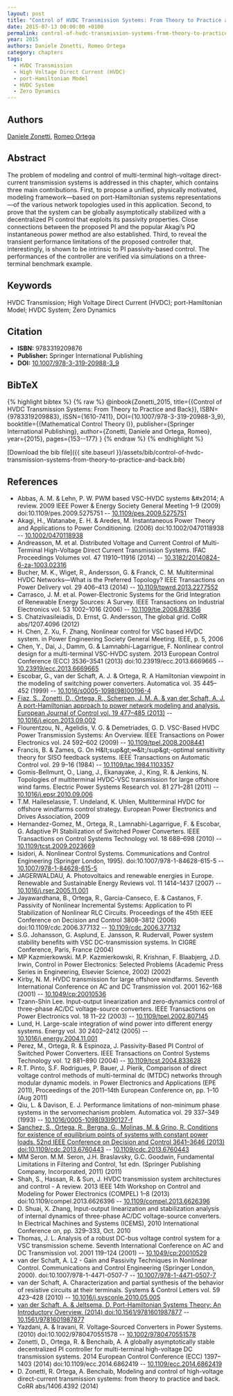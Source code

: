 ```yaml
---
layout: post
title: "Control of HVDC Transmission Systems: From Theory to Practice and Back"
date: 2015-07-13 00:00:00 +0100
permalink: control-of-hvdc-transmission-systems-from-theory-to-practice-and-back
year: 2015
authors: Daniele Zonetti, Romeo Ortega
category: chapters
tags:
  - HVDC Transmission
  - High Voltage Direct Current (HVDC)
  - port-Hamiltonian Model
  - HVDC System
  - Zero Dynamics
---
```

 
## Authors
[Daniele Zonetti](authors/daniele-zonetti), [Romeo Ortega](authors/romeo-ortega)
 
## Abstract
The problem of modeling and control of multi-terminal high-voltage direct-current transmission systems is addressed in this chapter, which contains three main contributions. First, to propose a unified, physically motivated, modeling framework—based on port-Hamiltonian systems representations—of the various network topologies used in this application. Second, to prove that the system can be globally asymptotically stabilized with a decentralized PI control that exploits its passivity properties. Close connections between the proposed PI and the popular Akagi’s PQ instantaneous power method are also established. Third, to reveal the transient performance limitations of the proposed controller that, interestingly, is shown to be intrinsic to PI passivity-based control. The performances of the controller are verified via simulations on a three-terminal benchmark example.
 
## Keywords
HVDC Transmission; High Voltage Direct Current (HVDC); port-Hamiltonian Model; HVDC System; Zero Dynamics
 
## Citation
- **ISBN:** 9783319209876
- **Publisher:** Springer International Publishing
- **DOI:** [10.1007/978-3-319-20988-3_9](https://doi.org/10.1007/978-3-319-20988-3_9)
 
## BibTeX
{% highlight bibtex %}
{% raw %}
@inbook{Zonetti_2015,
  title={{Control of HVDC Transmission Systems: From Theory to Practice and Back}},
  ISBN={9783319209883},
  ISSN={1610-7411},
  DOI={10.1007/978-3-319-20988-3_9},
  booktitle={{Mathematical Control Theory I}},
  publisher={Springer International Publishing},
  author={Zonetti, Daniele and Ortega, Romeo},
  year={2015},
  pages={153--177}
}
{% endraw %}
{% endhighlight %}
 
[Download the bib file]({{ site.baseurl }}/assets/bib/control-of-hvdc-transmission-systems-from-theory-to-practice-and-back.bib)
 
## References
- Abbas, A. M. & Lehn, P. W. PWM based VSC-HVDC systems &amp;#x2014; A review. 2009 IEEE Power &amp; Energy Society General Meeting 1–9 (2009) doi:10.1109/pes.2009.5275751 -- [10.1109/pes.2009.5275751](https://doi.org/10.1109/pes.2009.5275751)
- Akagi, H., Watanabe, E. H. & Aredes, M. Instantaneous Power Theory and Applications to Power Conditioning. (2006) doi:10.1002/0470118938 -- [10.1002/0470118938](https://doi.org/10.1002/0470118938)
- Andreasson, M. et al. Distributed Voltage and Current Control of Multi-Terminal High-Voltage Direct Current Transmission Systems. IFAC Proceedings Volumes vol. 47 11910–11916 (2014) -- [10.3182/20140824-6-za-1003.02316](https://doi.org/10.3182/20140824-6-za-1003.02316)
- Bucher, M. K., Wiget, R., Andersson, G. & Franck, C. M. Multiterminal HVDC Networks—What is the Preferred Topology? IEEE Transactions on Power Delivery vol. 29 406–413 (2014) -- [10.1109/tpwrd.2013.2277552](https://doi.org/10.1109/tpwrd.2013.2277552)
- Carrasco, J. M. et al. Power-Electronic Systems for the Grid Integration of Renewable Energy Sources: A Survey. IEEE Transactions on Industrial Electronics vol. 53 1002–1016 (2006) -- [10.1109/tie.2006.878356](https://doi.org/10.1109/tie.2006.878356)
- S. Chatzivasileiadis, D. Ernst, G. Andersson, The global grid. CoRR abs/1207.4096 (2012)
- H. Chen, Z. Xu, F. Zhang, Nonlinear control for VSC based HVDC system. in Power Engineering Society General Meeting. IEEE, p. 5, 2006
- Chen, Y., Dai, J., Damm, G. & Lamnabhi-Lagarrigue, F. Nonlinear control design for a multi-terminal VSC-HVDC system. 2013 European Control Conference (ECC) 3536–3541 (2013) doi:10.23919/ecc.2013.6669665 -- [10.23919/ecc.2013.6669665](https://doi.org/10.23919/ecc.2013.6669665)
- Escobar, G., van der Schaft, A. J. & Ortega, R. A Hamiltonian viewpoint in the modeling of switching power converters. Automatica vol. 35 445–452 (1999) -- [10.1016/s0005-1098(98)00196-4](https://doi.org/10.1016/s0005-1098(98)00196-4)
- [Fiaz, S., Zonetti, D., Ortega, R., Scherpen, J. M. A. & van der Schaft, A. J. A port-Hamiltonian approach to power network modeling and analysis. European Journal of Control vol. 19 477–485 (2013)](a-port-hamiltonian-approach-to-power-network-modeling-and-analysis) -- [10.1016/j.ejcon.2013.09.002](https://doi.org/10.1016/j.ejcon.2013.09.002)
- Flourentzou, N., Agelidis, V. G. & Demetriades, G. D. VSC-Based HVDC Power Transmission Systems: An Overview. IEEE Transactions on Power Electronics vol. 24 592–602 (2009) -- [10.1109/tpel.2008.2008441](https://doi.org/10.1109/tpel.2008.2008441)
- Francis, B. & Zames, G. On H&amp;lt;sup&amp;gt;∞&amp;lt;/sup&amp;gt;-optimal sensitivity theory for SISO feedback systems. IEEE Transactions on Automatic Control vol. 29 9–16 (1984) -- [10.1109/tac.1984.1103357](https://doi.org/10.1109/tac.1984.1103357)
- Gomis-Bellmunt, O., Liang, J., Ekanayake, J., King, R. & Jenkins, N. Topologies of multiterminal HVDC-VSC transmission for large offshore wind farms. Electric Power Systems Research vol. 81 271–281 (2011) -- [10.1016/j.epsr.2010.09.006](https://doi.org/10.1016/j.epsr.2010.09.006)
- T.M. Haileselassie, T. Undeland, K. Uhlen, Multiterminal HVDC for offshore windfarms control strategy. European Power Electronics and Drives Association, 2009
- Hernandez-Gomez, M., Ortega, R., Lamnabhi-Lagarrigue, F. & Escobar, G. Adaptive PI Stabilization of Switched Power Converters. IEEE Transactions on Control Systems Technology vol. 18 688–698 (2010) -- [10.1109/tcst.2009.2023669](https://doi.org/10.1109/tcst.2009.2023669)
- Isidori, A. Nonlinear Control Systems. Communications and Control Engineering (Springer London, 1995). doi:10.1007/978-1-84628-615-5 -- [10.1007/978-1-84628-615-5](https://doi.org/10.1007/978-1-84628-615-5)
- JAGERWALDAU, A. Photovoltaics and renewable energies in Europe. Renewable and Sustainable Energy Reviews vol. 11 1414–1437 (2007) -- [10.1016/j.rser.2005.11.001](https://doi.org/10.1016/j.rser.2005.11.001)
- Jayawardhana, B., Ortega, R., Garcia-Canseco, E. & Castanos, F. Passivity of Nonlinear Incremental Systems: Application to PI Stabilization of Nonlinear RLC Circuits. Proceedings of the 45th IEEE Conference on Decision and Control 3808–3812 (2006) doi:10.1109/cdc.2006.377132 -- [10.1109/cdc.2006.377132](https://doi.org/10.1109/cdc.2006.377132)
- S.G. Johansson, G. Asplund, E. Jansson, R. Rudervall, Power system stability benefits with VSC DC-transmission systems. In CIGRE Conference, Paris, France (2004)
- MP Kazmierkowski. M.P. Kazmierkowski, R. Krishnan, F. Blaabjerg, J.D. Irwin, Control in Power Electronics: Selected Problems (Academic Press Series in Engineering, Elsevier Science, 2002) (2002)
- Kirby, N. M. HVDC transmission for large offshore windfarms. Seventh International Conference on AC and DC Transmission vol. 2001 162–168 (2001) -- [10.1049/cp:20010536](https://doi.org/10.1049/cp:20010536)
- Tzann-Shin Lee. Input-output linearization and zero-dynamics control of three-phase AC/DC voltage-source converters. IEEE Transactions on Power Electronics vol. 18 11–22 (2003) -- [10.1109/tpel.2002.807145](https://doi.org/10.1109/tpel.2002.807145)
- Lund, H. Large-scale integration of wind power into different energy systems. Energy vol. 30 2402–2412 (2005) -- [10.1016/j.energy.2004.11.001](https://doi.org/10.1016/j.energy.2004.11.001)
- Perez, M., Ortega, R. & Espinoza, J. Passivity-Based PI Control of Switched Power Converters. IEEE Transactions on Control Systems Technology vol. 12 881–890 (2004) -- [10.1109/tcst.2004.833628](https://doi.org/10.1109/tcst.2004.833628)
- R.T. Pinto, S.F. Rodrigues, P. Bauer, J. Pierik, Comparison of direct voltage control methods of multi-terminal dc (MTDC) networks through modular dynamic models. in Power Electronics and Applications (EPE 2011), Proceedings of the 2011–14th European Conference on, pp. 1–10 (Aug 2011)
- Qiu, L. & Davison, E. J. Performance limitations of non-minimum phase systems in the servomechanism problem. Automatica vol. 29 337–349 (1993) -- [10.1016/0005-1098(93)90127-f](https://doi.org/10.1016/0005-1098(93)90127-f)
- [Sanchez, S., Ortega, R., Bergna, G., Molinas, M. & Grino, R. Conditions for existence of equilibrium points of systems with constant power loads. 52nd IEEE Conference on Decision and Control 3641–3646 (2013) doi:10.1109/cdc.2013.6760443](conditions-for-existence-of-equilibrium-points-of-systems-with-constant-power-loads) -- [10.1109/cdc.2013.6760443](https://doi.org/10.1109/cdc.2013.6760443)
- MM Seron. M.M. Seron, J.H. Braslavsky, G.C. Goodwin, Fundamental Limitations in Filtering and Control, 1st edn. (Springer Publishing Company, Incorporated, 2011) (2011)
- Shah, S., Hassan, R. & Sun, J. HVDC transmission system architectures and control - A review. 2013 IEEE 14th Workshop on Control and Modeling for Power Electronics (COMPEL) 1–8 (2013) doi:10.1109/compel.2013.6626396 -- [10.1109/compel.2013.6626396](https://doi.org/10.1109/compel.2013.6626396)
- D. Shuai, X. Zhang, Input-output linearization and stabilization analysis of internal dynamics of three-phase AC/DC voltage-source converters. In Electrical Machines and Systems (ICEMS), 2010 International Conference on, pp. 329–333, Oct. 2010
- Thomas, J. L. Analysis of a robust DC-bus voltage control system for a VSC transmission scheme. Seventh International Conference on AC and DC Transmission vol. 2001 119–124 (2001) -- [10.1049/cp:20010529](https://doi.org/10.1049/cp:20010529)
- van der Schaft, A. L2 - Gain and Passivity Techniques in Nonlinear Control. Communications and Control Engineering (Springer London, 2000). doi:10.1007/978-1-4471-0507-7 -- [10.1007/978-1-4471-0507-7](https://doi.org/10.1007/978-1-4471-0507-7)
- van der Schaft, A. Characterization and partial synthesis of the behavior of resistive circuits at their terminals. Systems &amp; Control Letters vol. 59 423–428 (2010) -- [10.1016/j.sysconle.2010.05.005](https://doi.org/10.1016/j.sysconle.2010.05.005)
- [van der Schaft, A. & Jeltsema, D. Port-Hamiltonian Systems Theory: An Introductory Overview. (2014) doi:10.1561/9781601987877](port-hamiltonian-systems-theory-an-introductory-overview0) -- [10.1561/9781601987877](https://doi.org/10.1561/9781601987877)
- Yazdani, A. & Iravani, R. Voltage‐Sourced Converters in Power Systems. (2010) doi:10.1002/9780470551578 -- [10.1002/9780470551578](https://doi.org/10.1002/9780470551578)
- Zonetti, D., Ortega, R. & Benchaib, A. A globally asymptotically stable decentralized PI controller for multi-terminal high-voltage DC transmission systems. 2014 European Control Conference (ECC) 1397–1403 (2014) doi:10.1109/ecc.2014.6862419 -- [10.1109/ecc.2014.6862419](https://doi.org/10.1109/ecc.2014.6862419)
- D. Zonetti, R. Ortega, A. Benchaib, Modeling and control of high-voltage direct-current transmission systems: from theory to practice and back. CoRR abs/1406.4392 (2014)

